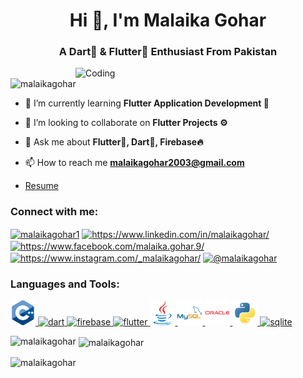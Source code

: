 <h1 align="center">Hi 👋, I'm Malaika Gohar</h1>
<h3 align="center">A Dart🎯 & Flutter💙 Enthusiast From Pakistan</h3>
<img align="right" alt="Coding" width="400" src="https://cdn.dribbble.com/users/2206859/screenshots/4945757/d2.gif">
<p align="left"> <img src="https://komarev.com/ghpvc/?username=malaikagohar&label=Profile%20views&color=0e75b6&style=flat" alt="malaikagohar" /> </p>


- 🌱 I’m currently learning **Flutter Application Development 📱**

- 🤝 I’m looking to collaborate on **Flutter Projects ⚙️**

- 💬 Ask me about **Flutter💙, Dart🎯, Firebase🔥**

- 📫 How to reach me **malaikagohar2003@gmail.com**
- <a href="Flutter Developer - Malaika Gohar.pdf">Resume</a>

<h3 align="left">Connect with me:</h3>
<p align="left">
<a href="https://twitter.com/malaikagohar1" target="blank"><img align="center" src="https://raw.githubusercontent.com/rahuldkjain/github-profile-readme-generator/master/src/images/icons/Social/twitter.svg" alt="malaikagohar1" height="30" width="40" /></a>
<a href="https://linkedin.com/in/malaikagohar/" target="blank"><img align="center" src="https://raw.githubusercontent.com/rahuldkjain/github-profile-readme-generator/master/src/images/icons/Social/linked-in-alt.svg" alt="https://www.linkedin.com/in/malaikagohar/" height="30" width="40" /></a>
<a href="https://fb.com/malaika.gohar.9/" target="blank"><img align="center" src="https://raw.githubusercontent.com/rahuldkjain/github-profile-readme-generator/master/src/images/icons/Social/facebook.svg" alt="https://www.facebook.com/malaika.gohar.9/" height="30" width="40" /></a>
<a href="https://www.instagram.com/_malaikagohar/" target="blank"><img align="center" src="https://raw.githubusercontent.com/rahuldkjain/github-profile-readme-generator/master/src/images/icons/Social/instagram.svg" alt="https://www.instagram.com/_malaikagohar/" height="30" width="40" /></a>
<a href="https://medium.com/@malaikagohar" target="blank"><img align="center" src="https://raw.githubusercontent.com/rahuldkjain/github-profile-readme-generator/master/src/images/icons/Social/medium.svg" alt="@malaikagohar" height="30" width="40" /></a>
</p>

<h3 align="left">Languages and Tools:</h3>
<p align="left"> <a href="https://www.w3schools.com/cpp/" target="_blank" rel="noreferrer"> <img src="https://raw.githubusercontent.com/devicons/devicon/master/icons/cplusplus/cplusplus-original.svg" alt="cplusplus" width="40" height="40"/> </a> <a href="https://dart.dev" target="_blank" rel="noreferrer"> <img src="https://www.vectorlogo.zone/logos/dartlang/dartlang-icon.svg" alt="dart" width="40" height="40"/> </a> <a href="https://firebase.google.com/" target="_blank" rel="noreferrer"> <img src="https://www.vectorlogo.zone/logos/firebase/firebase-icon.svg" alt="firebase" width="40" height="40"/> </a> <a href="https://flutter.dev" target="_blank" rel="noreferrer"> <img src="https://www.vectorlogo.zone/logos/flutterio/flutterio-icon.svg" alt="flutter" width="40" height="40"/> </a> <a href="https://www.java.com" target="_blank" rel="noreferrer"> <img src="https://raw.githubusercontent.com/devicons/devicon/master/icons/java/java-original.svg" alt="java" width="40" height="40"/> </a> <a href="https://www.mysql.com/" target="_blank" rel="noreferrer"> <img src="https://raw.githubusercontent.com/devicons/devicon/master/icons/mysql/mysql-original-wordmark.svg" alt="mysql" width="40" height="40"/> </a> <a href="https://www.oracle.com/" target="_blank" rel="noreferrer"> <img src="https://raw.githubusercontent.com/devicons/devicon/master/icons/oracle/oracle-original.svg" alt="oracle" width="40" height="40"/> </a> <a href="https://www.python.org" target="_blank" rel="noreferrer"> <img src="https://raw.githubusercontent.com/devicons/devicon/master/icons/python/python-original.svg" alt="python" width="40" height="40"/> </a> <a href="https://www.sqlite.org/" target="_blank" rel="noreferrer"> <img src="https://www.vectorlogo.zone/logos/sqlite/sqlite-icon.svg" alt="sqlite" width="40" height="40"/> </a> </p>

<p><img align="left" src="https://github-readme-stats.vercel.app/api/top-langs?username=malaikagohar&show_icons=true&locale=en&layout=compact" alt="malaikagohar" /></p>

<p>&nbsp;<img align="center" src="https://github-readme-stats.vercel.app/api?username=malaikagohar&show_icons=true&locale=en" alt="malaikagohar" /></p>

<p><img align="center" src="https://github-readme-streak-stats.herokuapp.com/?user=malaikagohar&" alt="malaikagohar" /></p>
